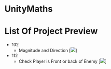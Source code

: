# UnityMaths
# List Of Project Preview
+ 102
    + Magnitude and Direction
    [![](https://media.discordapp.net/attachments/502171560359100437/952050839067967558/GIF_12-03-2022_09-08-49.gif)]
+ 112
    + Check Player is Front or back of Enemy
    [![](https://media.discordapp.net/attachments/948974465038028810/953340736487686214/GIF_15-03-2022_17-25-15.gif)]